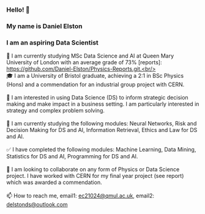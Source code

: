 ### Hello! 👋
### My name is Daniel Elston
### I am an aspiring Data Scientist

👋 I am currently studying MSc Data Science and AI at Queen Mary University of London with an average grade of 73%  [reports]: https://github.com/Daniel-Elston/Physics-Reports.git.<br/>
<br/>
🎓 I am a University of Bristol graduate, achieving a 2:1 in BSc Physics (Hons) and a commendation for an industrial group project with CERN.<br/>
<br/>
👀 I am interested in using Data Science (DS) to inform strategic decision making and make impact in a business setting. I am particularly interested in strategy and complex problem solving.<br/>
<br/>
🌱 I am currently studying the following modules: Neural Networks, Risk and Decision Making for DS and AI, Information Retrieval, Ethics and Law for DS and AI.<br/>
<br/>
✅	I have completed the following modules: Machine Learning, Data Mining, Statistics for DS and AI, Programming for DS and AI.<br/>
<br/>
💞️ I am looking to collaborate on any form of Physics or Data Science project. I have worked with CERN for my final year project (see report) which was awarded a commendation.<br/><br/>
📫 How to reach me, email1: ec21024@qmul.ac.uk, email2: delstonds@outlook.com<br/>
